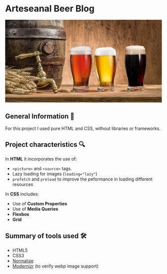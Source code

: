 # Arteseanal Beer Blog

![Banner](/img/banner.jpg)

## General Information 📝
For this project I used pure HTML and CSS, without libraries or frameworks.

## Project characteristics 🔍
In **HTML** it incorporates the use of:
* `<picture>` and `<source>` tags.
* Lazy loading for images (`loading="lazy"`)
* `prefetch` and `preload` to improve the peformance in loading different resources

In **CSS** includes:
* Use of **Custom Properties**
* Use of **Media Queries**
* **Flexbox**
* **Grid**

## Summary of tools used 🛠
* HTML5
* CSS3
* [Normalize](https://necolas.github.io/normalize.css/)
* [Modernizr](https://modernizr.com/) (to verify *webp* image support)